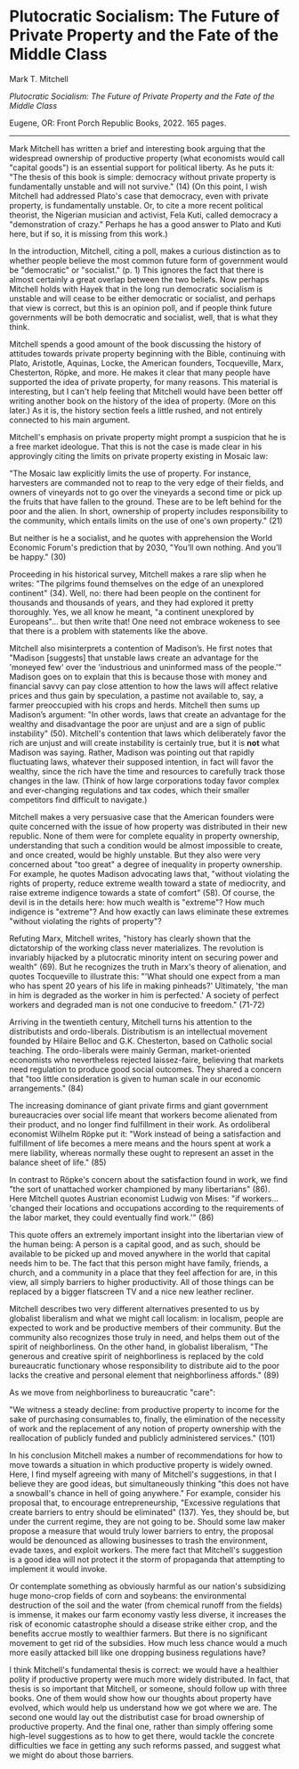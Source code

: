Plutocratic Socialism: The Future of Private Property and the Fate of the
Middle Class
==========================================================

Mark T. Mitchell

*Plutocratic Socialism: The Future of Private Property and the Fate of the
Middle Class*

Eugene, OR: Front Porch Republic Books, 2022. 165 pages.

---

Mark Mitchell has written a brief and interesting book arguing that the
widespread ownership of productive property (what economists would call
"capital goods") is an essential support for political liberty.
As he puts it: "The thesis of this book is simple: democracy without private
property is fundamentally unstable and will not survive." (14)
(On this point, I wish Mitchell had addressed Plato's case that democracy, even
with private property, is fundamentally unstable.
Or, to cite a more recent political theorist, the Nigerian musician and
activist, Fela Kuti, called democracy a "demonstration of crazy."
Perhaps he has a good answer
to Plato and Kuti here, but if so, it is missing from this work.)


In the introduction, Mitchell, citing a poll,
makes a curious distinction as to whether people
believe the most common future form of government would be "democratic" or
"socialist." (p. 1) This ignores the fact that there is almost certainly a
great overlap between the two beliefs. Now perhaps Mitchell holds with Hayek
that in the long run democratic socialism is unstable and will cease to be
either democratic or socialist, and perhaps that view is correct, but this is
an opinion poll, and if people think future governments will be both democratic
and socialist, well, that is what they think.


Mitchell spends a good amount of the book discussing the history of attitudes
towards private property beginning with the Bible, continuing with Plato,
Aristotle, Aquinas, Locke, the American founders, Tocqueville, Marx,
Chesterton, Röpke, and
more. He makes it clear that many people have supported the idea of private
property, for many reasons. This material is interesting, but I can't help
feeling that Mitchell would have been better off writing another book
on the history of the idea of property. (More on this later.)
As it is, the history section feels a little rushed, and
not entirely connected to his main argument.

Mitchell's emphasis on private property might prompt a suspicion that he is a
free market ideologue. That this is not the case is made clear in his approvingly
citing the limits on private property existing in Mosaic law:

"The Mosaic law explicitly limits the use of property. For instance, harvesters
are commanded not to reap to the very edge of their fields, and owners of
vineyards not to go over the vineyards a second time or pick up the fruits that
have fallen to the ground. These are to be left behind for the poor and the
alien. In short, ownership of property includes responsibility to the
community, which entails limits on the use of one's own property." (21)

But neither is he a socialist, and he quotes with apprehension the World Economic
Forum's prediction that by 2030, "You’ll own nothing. And you’ll be happy."
(30)

Proceeding in his historical survey, Mitchell makes a rare slip when he writes:
"The pilgrims found themselves on the edge of an unexplored continent" (34).
Well, no: there had been people on the continent for thousands and thousands of
years, and they had explored it pretty thoroughly. Yes, we all know he meant,
"a continent unexplored by Europeans"... but then write that!
One need not embrace wokeness to see that there is a
problem with statements like the above.


Mitchell also misinterprets a contention of Madison’s. He first notes that
"Madison [suggests] that unstable laws create an advantage for the
'moneyed few' over the 'industrious and uninformed mass of the people.'" Madison
goes on to explain that this is because those with money and financial savvy
can pay close attention to how the laws will affect relative prices and thus
gain by speculation, a pastime not available to, say, a farmer preoccupied with
his crops and herds. Mitchell then sums up Madison’s argument: "In other words,
laws that create an advantage for the wealthy and disadvantage the poor are
unjust and are a sign of public instability" (50). Mitchell's contention that
laws which deliberately favor the rich are unjust and will create instability
is certainly true, but it is **not** what Madison was saying. Rather, Madison
was pointing out that rapidly fluctuating laws, whatever their supposed
intention, in fact will favor the wealthy, since the rich have the time and
resources to carefully track those changes in the law. (Think of how large
corporations today favor complex and ever-changing regulations and tax codes,
which their smaller competitors find difficult to navigate.)

Mitchell makes a very persuasive case that the American founders were quite
concerned with the issue of how property was distributed in their new republic.
None of them were for complete equality in property ownership,
understanding that such a condition would be almost impossible to create, and
once created, would be highly unstable. But they also were very concerned
about "too great" a degree of inequality in property ownership. For example, he
quotes Madison advocating laws that, "without violating the rights of property,
reduce extreme wealth toward a state of mediocrity, and raise extreme indigence
towards a state of comfort" (58). Of course, the devil is in the details here:
how much wealth is "extreme"? How much indigence is "extreme"? And how exactly
can laws eliminate these extremes "without violating the rights of property"?

Refuting Marx, Mitchell writes,
"history has clearly shown that the dictatorship of the working class never
materializes. The revolution is invariably hijacked by a plutocratic minority
intent on securing power and wealth" (69). But he recognizes the truth in
Marx's theory of alienation, and quotes Tocqueville to illustrate this:
"'What should one expect from a man who has spent 20 years of his life in
making pinheads?'
Ultimately, 'the man in him is degraded as the worker in him is perfected.'
A society of perfect workers and degraded man is not one conducive to freedom."
(71-72)


Arriving in the twentieth century,
Mitchell turns his attention to the distributists and ordo-liberals.
Distributism is an intellectual movement founded by Hilaire Belloc and G.K.
Chesterton, based on Catholic social teaching. The ordo-liberals were mainly
German, market-oriented economists who nevertheless rejected laissez-faire,
believing that markets need regulation to produce good social outcomes.
They shared a concern that "too little consideration is given to human scale in
our economic arrangements." (84)

The increasing dominance of giant private firms and giant government
bureaucracies over social life meant that workers become alienated from their
product, and no longer find fulfillment in their work. As ordoliberal
economist Wilhelm Röpke put it:
"Work instead of being a satisfaction and fulfillment of life becomes a mere
means and the hours spent at work a mere liability, whereas normally these
ought to represent an asset in the balance sheet of life." (85)

In contrast to Röpke's concern about the satisfaction found in work,
we find "the sort of unattached worker championed by many libertarians" (86).
Here Mitchell quotes Austrian economist Ludwig von Mises:
"if workers... 'changed their locations and occupations
according to the requirements of the labor market, they could eventually find
work.'" (86)

This quote offers an extremely important insight into the libertarian view of
the human being: A person is a capital good, and as such, should be available
to be picked up and moved anywhere in the world that capital needs him to be.
The fact that this person might have family, friends, a church, and a community
in a place that they feel affection for are, in this view, all simply barriers
to higher productivity. All of those things can be replaced by a bigger
flatscreen TV and a nice new leather recliner.


Mitchell describes two very different alternatives presented to us by globalist
liberalism and what we might call localism: in localism, people are expected to
work and be productive members of their community. But the community also
recognizes those truly in need, and helps them out of the spirit of
neighborliness. On the other hand, in globalist liberalism, "The generous and
creative spirit of neighborliness is replaced by the cold bureaucratic
functionary whose responsibility to distribute aid to the poor lacks the creative
and personal element that neighborliness affords." (89)

As we move from neighborliness to bureaucratic "care":

"We witness a steady decline: from productive property to income for the
sake of purchasing consumables to, finally, the elimination of the necessity of
work and the replacement of any notion of property ownership with the
reallocation of publicly funded and publicly administered services." (101)


In his conclusion Mitchell makes a number of recommendations for how to move
towards a situation in which productive property is widely owned.
Here, I find myself agreeing with many of Mitchell's suggestions,
in that I believe they are good ideas,
but simultaneously thinking "this does not have a
snowball's chance in hell of going anywhere." For example, consider his
proposal that, to encourage entrepreneurship, "Excessive regulations that
create barriers to entry should be eliminated" (137). Yes, they should be, but
under the current regime, they are not going to be. Should some law maker
propose a measure that would truly lower barriers to entry, the proposal would
be denounced as allowing businesses to trash the environment, evade taxes, and
exploit workers. The mere fact that Mitchell's suggestion is a good idea will
not protect it the storm of propaganda that attempting to implement it would
invoke.

Or contemplate something as obviously harmful as our nation's subsidizing huge
mono-crop fields of corn and soybeans: the environmental destruction of the
soil and the water (from chemical runoff from the fields) is immense, it makes
our farm economy vastly less diverse, it increases the risk of economic
catastrophe should a disease strike either crop, and the benefits accrue
mostly to wealthier farmers. But there is no significant movement to get rid of
the subsidies. How much less chance would a much more easily attacked bill like
one dropping business regulations have?

I think Mitchell's fundamental thesis is correct: we would have a healthier
polity if productive property were much more widely distributed. In fact, that
thesis is so important that Mitchell, or someone, should follow up with three
books. One of them would show how our thoughts about property have evolved,
which would help us understand how we got where we are. The second one would
lay out the distributist case for broad ownership of productive property.
And the final one, rather than simply offering some high-level suggestions as
to how to get there, would tackle the concrete difficulties we face in getting
any such reforms passed, and suggest what we might do about those barriers.






